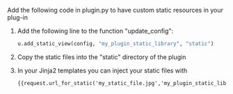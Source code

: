 Add the following code in plugin.py to have custom static resources in your plug-in

1. Add the following line to the function "update_config":

    ```python
    u.add_static_view(config, "my_plugin_static_library", "static")
    ```

2. Copy the static files into the "static" directory of the plugin

3. In your Jinja2 templates you can inject your static files with

    
    ```jinja2
    {{request.url_for_static('my_static_file.jpg','my_plugin_static_library')}}
    ```
    
    

